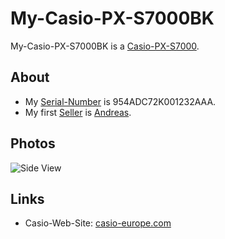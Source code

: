 # My-Casio-PX-S7000BK

My-Casio-PX-S7000BK is a [Casio-PX-S7000](90000064.md).

## About

- My [Serial-Number](611004.md) is 954ADC72K001232AAA.
- My first [Seller](202000004.md) is [Andreas](1971091182.md).

## Photos

![Side View](400000229.jpg)

## Links

- Casio-Web-Site: [casio-europe.com](https://casio-europe.com/de/produkte/musikinstrumente/privia-digital-pianos/px-s7000)
